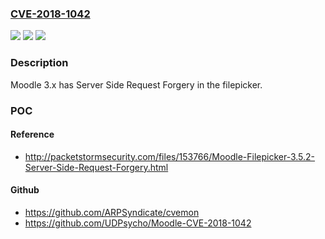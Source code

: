### [CVE-2018-1042](https://cve.mitre.org/cgi-bin/cvename.cgi?name=CVE-2018-1042)
![](https://img.shields.io/static/v1?label=Product&message=Moodle%203.x&color=blue)
![](https://img.shields.io/static/v1?label=Version&message=Moodle%203.x%20&color=brightgreen)
![](https://img.shields.io/static/v1?label=Vulnerability&message=Server%20Side%20Request%20Forgery&color=brightgreen)

### Description

Moodle 3.x has Server Side Request Forgery in the filepicker.

### POC

#### Reference
- http://packetstormsecurity.com/files/153766/Moodle-Filepicker-3.5.2-Server-Side-Request-Forgery.html

#### Github
- https://github.com/ARPSyndicate/cvemon
- https://github.com/UDPsycho/Moodle-CVE-2018-1042

